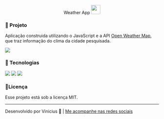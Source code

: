 <div align="center">
<span> Weather App</span>
<img src="https://i.imgur.com/QQO84Ch.png" width="30">
</div>

### 📁 Projeto
Aplicação construida utilizando o JavaScript e a API [Open Weather Map](!https://openweathermap.org/api), que traz informação do clima da cidade pesquisada.

<img src="https://i.imgur.com/a9awtDD.png">

### 🧪 Tecnologias
<div align="left">
<img src="https://img.shields.io/badge/HTML5-E34F26?style=for-the-badge&logo=html5&logoColor=white">
<img src="https://img.shields.io/badge/CSS3-1572B6?style=for-the-badge&logo=css3&logoColor=white">
<img src="https://img.shields.io/badge/JavaScript-F7DF1E?style=for-the-badge&logo=javascript&logoColor=black">
</div>


### 📝Licença 

Esse projeto está sob a licença MIT.

---

Desenvolvido por Vinicius 🧡 | [Me acompanhe nas redes sociais](!https://www.linkedin.com/in/viniciussantos-oliveira/)
